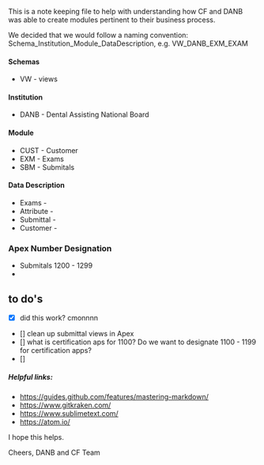 This is a note keeping file to help with understanding how CF and DANB was able to create modules pertinent to their business process.

We decided that we would follow a naming convention: Schema_Institution_Module_DataDescription, e.g. VW_DANB_EXM_EXAM


#### Schemas
- VW - views




#### Institution
- DANB - Dental Assisting National Board



#### Module
- CUST - Customer
- EXM - Exams
- SBM - Submitals


#### Data Description
- Exams -
- Attribute -
- Submittal -
- Customer -


### Apex Number Designation
 - Submitals 1200 - 1299
 -


## to do's
- [x] did this work? cmonnnn
- [] clean up submittal views in Apex
- [] what is certification aps for 1100? Do we want to designate 1100 - 1199 for certification apps?
- []

##### Helpful links:
- https://guides.github.com/features/mastering-markdown/
- https://www.gitkraken.com/
- https://www.sublimetext.com/
- https://atom.io/



I hope this helps.

Cheers,
DANB and CF Team
